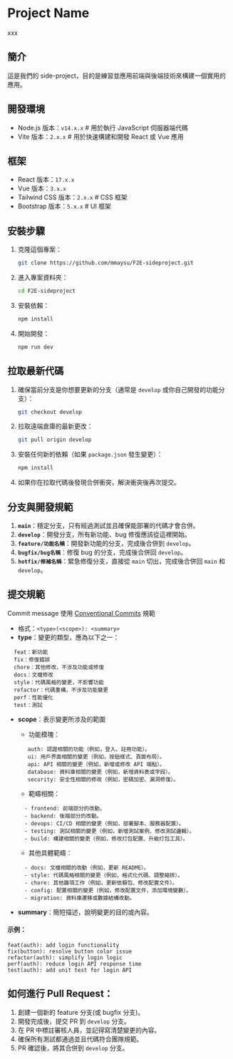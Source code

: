 # Project Name 
xxx

## 簡介
這是我們的 side-project，目的是練習並應用前端與後端技術來構建一個實用的應用。

## 開發環境
- Node.js 版本：`v14.x.x`  # 用於執行 JavaScript 伺服器端代碼
- Vite 版本：`2.x.x`  # 用於快速構建和開發 React 或 Vue 應用

## 框架
- React 版本：`17.x.x` 
- Vue 版本：`3.x.x`
- Tailwind CSS 版本：`2.x.x`  # CSS 框架
- Bootstrap 版本：`5.x.x`  # UI 框架

## 安裝步驟
1. 克隆這個專案：
    ```bash
    git clone https://github.com/mmaysu/F2E-sideproject.git
    ```
2. 進入專案資料夾：
    ```bash
    cd F2E-sideproject
    ```
3. 安裝依賴：
    ```bash
    npm install
    ```
4. 開始開發：
    ```bash
    npm run dev
    ```

## 拉取最新代碼
1. 確保當前分支是你想要更新的分支（通常是 `develop` 或你自己開發的功能分支）：
    ```bash
    git checkout develop
    ```
2. 拉取遠端倉庫的最新更改：
    ```bash
    git pull origin develop
    ```
3. 安裝任何新的依賴（如果 `package.json` 發生變更）：
    ```bash
    npm install
    ```
4. 如果你在拉取代碼後發現合併衝突，解決衝突後再次提交。

## 分支與開發規範
1. **`main`**：穩定分支，只有經過測試並且確保能部署的代碼才會合併。
2. **`develop`**：開發分支，所有新功能、bug 修復應該從這裡開始。
3. **`feature/功能名稱`**：開發新功能的分支，完成後合併到 `develop`。
4. **`bugfix/bug名稱`**：修復 bug 的分支，完成後合併回 `develop`。
5. **`hotfix/修補名稱`**：緊急修復分支，直接從 `main` 切出，完成後合併回 `main` 和 `develop`。

## 提交規範
Commit message 使用 [Conventional Commits](https://www.conventionalcommits.org/en/v1.0.0/) 規範
- 格式：`<type>(<scope>): <summary>`
- **type**：變更的類型，應為以下之一：
```
  feat：新功能
  fix：修復錯誤
  chore：其他修改，不涉及功能或修復
  docs：文檔修改
  style：代碼風格的變更，不影響功能
  refactor：代碼重構，不涉及功能變更
  perf：性能優化
  test：測試
```
- **scope**：表示變更所涉及的範圍
  - 功能模塊：
  ```
     auth: 認證相關的功能（例如，登入、註冊功能）。
     ui: 用戶界面相關的變更（例如，按鈕樣式、頁面布局）。
     api: API 相關的變更（例如，新增或修改 API 端點）。
     database: 資料庫相關的變更（例如，新增資料表或字段）。
     security: 安全性相關的修改（例如，密碼加密、漏洞修復）。
  ```
  - 範疇相關：
  ```
    - frontend: 前端部分的改動。
    - backend: 後端部分的改動。
    - devops: CI/CD 相關的變更（例如，部署腳本、服務器配置）。
    - testing: 測試相關的變更（例如，新增測試案例、修改測試邏輯）。
    - build: 構建相關的變更（例如，修改打包配置、升級打包工具）。
  ```
  - 其他具體範疇：
  ```
    - docs: 文檔相關的改動（例如，更新 README）。
    - style: 代碼風格相關的變更（例如，格式化代碼、調整縮排）。
    - chore: 其他雜項工作（例如，更新依賴包、修改配置文件）。
    - config: 配置相關的變更（例如，修改配置文件，添加環境變數）。
    - migration: 資料庫遷移或數據結構改動。
  ```

- **summary**：簡短描述，說明變更的目的或內容。
#### 示例：
```
feat(auth): add login functionality 
fix(button): resolve button color issue
refactor(auth): simplify login logic 
perf(auth): reduce login API response time 
test(auth): add unit test for login API
```

## 如何進行 Pull Request：
1. 創建一個新的 feature 分支(或 bugfix 分支)。
2. 開發完成後，提交 PR 到 `develop` 分支。
3. 在 PR 中標註審核人員，並記得寫清楚變更的內容。
4. 確保所有測試都通過並且代碼符合團隊規範。
5. PR 確認後，將其合併到 `develop` 分支。